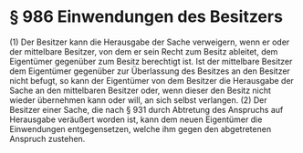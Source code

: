 # § 986 Einwendungen des Besitzers
(1) Der Besitzer kann die Herausgabe der Sache verweigern, wenn er oder der mittelbare Besitzer, von dem er sein Recht zum Besitz ableitet, dem Eigentümer gegenüber zum Besitz berechtigt ist. Ist der mittelbare Besitzer dem Eigentümer gegenüber zur Überlassung des Besitzes an den Besitzer nicht befugt, so kann der Eigentümer von dem Besitzer die Herausgabe der Sache an den mittelbaren Besitzer oder, wenn dieser den Besitz nicht wieder übernehmen kann oder will, an sich selbst verlangen.
(2) Der Besitzer einer Sache, die nach § 931 durch Abtretung des Anspruchs auf Herausgabe veräußert worden ist, kann dem neuen Eigentümer die Einwendungen entgegensetzen, welche ihm gegen den abgetretenen Anspruch zustehen.
